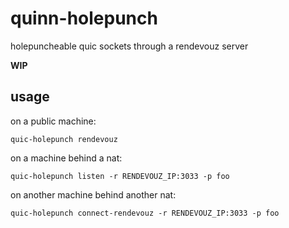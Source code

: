 # quinn-holepunch

holepuncheable quic sockets through a rendevouz server

**WIP**

## usage

on a public machine:
```
quic-holepunch rendevouz
```

on a machine behind a nat:
```
quic-holepunch listen -r RENDEVOUZ_IP:3033 -p foo
```

on another machine behind another nat:
```
quic-holepunch connect-rendevouz -r RENDEVOUZ_IP:3033 -p foo
```

